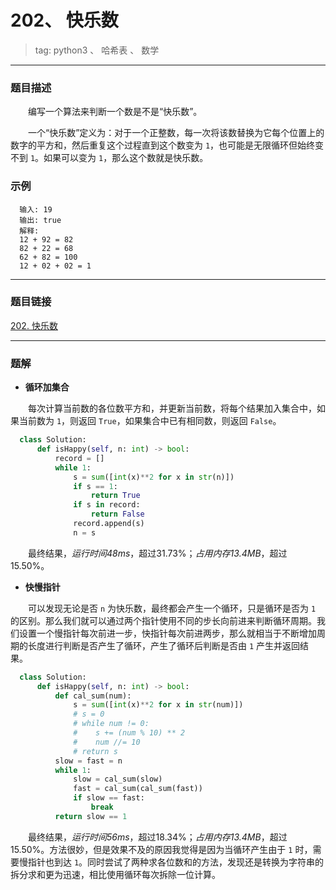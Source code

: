 # 202、 快乐数
> tag: python3 、 哈希表 、 数学

***
### 题目描述

&emsp;&emsp;编写一个算法来判断一个数是不是“快乐数”。

&emsp;&emsp;一个“快乐数”定义为：对于一个正整数，每一次将该数替换为它每个位置上的数字的平方和，然后重复这个过程直到这个数变为 `1`，也可能是无限循环但始终变不到 `1`。如果可以变为 `1`，那么这个数就是快乐数。

### 示例

```
  输入: 19
  输出: true
  解释:
  12 + 92 = 82
  82 + 22 = 68
  62 + 82 = 100
  12 + 02 + 02 = 1
```

***
### 题目链接
[202. 快乐数](https://leetcode-cn.com/problems/happy-number/)

***
### 题解

* **循环加集合**

&emsp;&emsp;每次计算当前数的各位数平方和，并更新当前数，将每个结果加入集合中，如果当前数为 `1`，则返回 `True`，如果集合中已有相同数，则返回 `False`。

```python
  class Solution:
      def isHappy(self, n: int) -> bool:
          record = []
          while 1:
              s = sum([int(x)**2 for x in str(n)])
              if s == 1:
                  return True
              if s in record:
                  return False
              record.append(s)
              n = s
```

&emsp;&emsp;最终结果，*运行时间48ms*，超过31.73%；*占用内存13.4MB*，超过15.50%。

* **快慢指针**

&emsp;&emsp;可以发现无论是否 `n` 为快乐数，最终都会产生一个循环，只是循环是否为 `1` 的区别。那么我们就可以通过两个指针使用不同的步长向前进来判断循环周期。我们设置一个慢指针每次前进一步，快指针每次前进两步，那么就相当于不断增加周期的长度进行判断是否产生了循环，产生了循环后判断是否由 `1` 产生并返回结果。

```python
  class Solution:
      def isHappy(self, n: int) -> bool:
          def cal_sum(num):
              s = sum([int(x)**2 for x in str(num)])
              # s = 0
              # while num != 0:
              #    s += (num % 10) ** 2
              #    num //= 10
              # return s
          slow = fast = n
          while 1:
              slow = cal_sum(slow)
              fast = cal_sum(cal_sum(fast))
              if slow == fast:
                  break
          return slow == 1
```

&emsp;&emsp;最终结果，*运行时间56ms*，超过18.34%；*占用内存13.4MB*，超过15.50%。方法很妙，但是效果不及的原因我觉得是因为当循环产生由于 `1` 时，需要慢指针也到达 `1`。同时尝试了两种求各位数和的方法，发现还是转换为字符串的拆分求和更为迅速，相比使用循环每次拆除一位计算。

